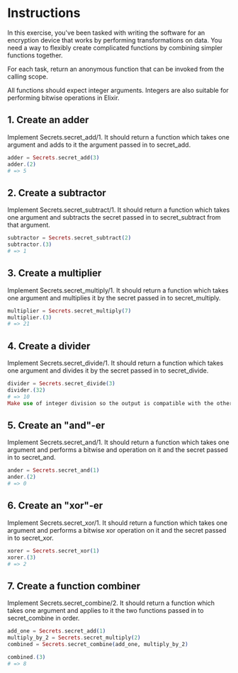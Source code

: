 # Instructions
In this exercise, you've been tasked with writing the software for an encryption device that works by performing transformations on data. You need a way to flexibly create complicated functions by combining simpler functions together.

For each task, return an anonymous function that can be invoked from the calling scope.

All functions should expect integer arguments. Integers are also suitable for performing bitwise operations in Elixir.

## 1. Create an adder
Implement Secrets.secret_add/1. It should return a function which takes one argument and adds to it the argument passed in to secret_add.

```elixir
adder = Secrets.secret_add(3)
adder.(2)
# => 5
```

## 2. Create a subtractor
Implement Secrets.secret_subtract/1. It should return a function which takes one argument and subtracts the secret passed in to secret_subtract from that argument.

```elixir
subtractor = Secrets.secret_subtract(2)
subtractor.(3)
# => 1
```

## 3. Create a multiplier
Implement Secrets.secret_multiply/1. It should return a function which takes one argument and multiplies it by the secret passed in to secret_multiply.

```elixir
multiplier = Secrets.secret_multiply(7)
multiplier.(3)
# => 21
```

## 4. Create a divider
Implement Secrets.secret_divide/1. It should return a function which takes one argument and divides it by the secret passed in to secret_divide.

```elixir
divider = Secrets.secret_divide(3)
divider.(32)
# => 10
Make use of integer division so the output is compatible with the other functions expected input.
```

## 5. Create an "and"-er
Implement Secrets.secret_and/1. It should return a function which takes one argument and performs a bitwise and operation on it and the secret passed in to secret_and.

```elixir
ander = Secrets.secret_and(1)
ander.(2)
# => 0
```

## 6. Create an "xor"-er
Implement Secrets.secret_xor/1. It should return a function which takes one argument and performs a bitwise xor operation on it and the secret passed in to secret_xor.

```elixir
xorer = Secrets.secret_xor(1)
xorer.(3)
# => 2
```

## 7. Create a function combiner
Implement Secrets.secret_combine/2. It should return a function which takes one argument and applies to it the two functions passed in to secret_combine in order.

```elixir
add_one = Secrets.secret_add(1)
multiply_by_2 = Secrets.secret_multiply(2)
combined = Secrets.secret_combine(add_one, multiply_by_2)

combined.(3)
# => 8
```